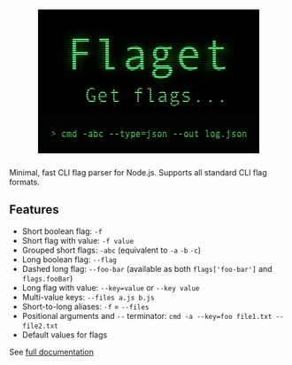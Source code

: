 <h1 align="center">
  <img width="400" src="docs/logo.png" alt="Flaget">
</h1>

Minimal, fast CLI flag parser for Node.js.
Supports all standard CLI flag formats.

## Features

- Short boolean flag: `-f`
- Short flag with value: `-f value`
- Grouped short flags: `-abc` (equivalent to `-a` `-b` `-c`)
- Long boolean flag: `--flag`
- Dashed long flag: `--foo-bar` (available as both `flags['foo-bar']` and `flags.fooBar`)
- Long flag with value: `--key=value` or `--key value`
- Multi-value keys: `--files a.js b.js`
- Short-to-long aliases: `-f` = `--files`
- Positional arguments and `--` terminator: `cmd -a --key=foo file1.txt -- file2.txt`
- Default values for flags

See [full documentation](https://github.com/webdiscus/flaget)